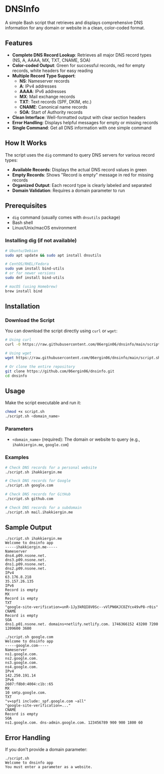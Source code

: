 # DNSInfo

A simple Bash script that retrieves and displays comprehensive DNS information for any domain or website in a clean, color-coded format.

## Features

- **Complete DNS Record Lookup**: Retrieves all major DNS record types (NS, A, AAAA, MX, TXT, CNAME, SOA)
- **Color-coded Output**: Green for successful records, red for empty records, white headers for easy reading
- **Multiple Record Type Support**:
  - **NS**: Nameserver records
  - **A**: IPv4 addresses
  - **AAAA**: IPv6 addresses
  - **MX**: Mail exchange records
  - **TXT**: Text records (SPF, DKIM, etc.)
  - **CNAME**: Canonical name records
  - **SOA**: Start of Authority records
- **Clean Interface**: Well-formatted output with clear section headers
- **Error Handling**: Displays helpful messages for empty or missing records
- **Single Command**: Get all DNS information with one simple command

## How It Works

The script uses the `dig` command to query DNS servers for various record types:

- **Available Records**: Displays the actual DNS record values in green
- **Empty Records**: Shows "Record is empty" message in red for missing records
- **Organized Output**: Each record type is clearly labeled and separated
- **Domain Validation**: Requires a domain parameter to run

## Prerequisites

- `dig` command (usually comes with `dnsutils` package)
- Bash shell
- Linux/Unix/macOS environment

### Installing dig (if not available)

```bash
# Ubuntu/Debian
sudo apt update && sudo apt install dnsutils

# CentOS/RHEL/Fedora
sudo yum install bind-utils
# or for newer versions
sudo dnf install bind-utils

# macOS (using Homebrew)
brew install bind
```

## Installation

### Download the Script

You can download the script directly using `curl` or `wget`:

```bash
# Using curl
curl -O https://raw.githubusercontent.com/06ergin06/dnsinfo/main/script.sh

# Using wget
wget https://raw.githubusercontent.com/06ergin06/dnsinfo/main/script.sh

# Or clone the entire repository
git clone https://github.com/06ergin06/dnsinfo.git
cd dnsinfo
```

## Usage

Make the script executable and run it:

```bash
chmod +x script.sh
./script.sh <domain_name>
```

### Parameters

- `<domain_name>` (required): The domain or website to query (e.g., `ihakkiergin.me`, `google.com`)

### Examples

```bash
# Check DNS records for a personal website
./script.sh ihakkiergin.me

# Check DNS records for Google
./script.sh google.com

# Check DNS records for GitHub
./script.sh github.com

# Check DNS records for a subdomain
./script.sh mail.ihakkiergin.me
```

## Sample Output

```text
./script.sh ihakkiergin.me
Welcome to dnsinfo app
-----ihakkiergin.me-----
Nameserver
dns4.p09.nsone.net.
dns3.p09.nsone.net.
dns1.p09.nsone.net.
dns2.p09.nsone.net.
IPv4
63.176.8.218
35.157.26.135
IPv6
Record is empty
MX
Record is empty
TXT
"google-site-verification=unR-1Jy3kRQI8V0Sc--vVlPN6KJCOZYcx49vP8-r0is"
CNAME
Record is empty
SOA
dns1.p01.nsone.net. domains+netlify.netlify.com. 1746366152 43200 7200 1209600 3600
```

```text
./script.sh google.com
Welcome to dnsinfo app
-----google.com-----
Nameserver
ns1.google.com.
ns2.google.com.
ns3.google.com.
ns4.google.com.
IPv4
142.250.191.14
IPv6
2607:f8b0:4004:c1b::65
MX
10 smtp.google.com.
TXT
"v=spf1 include:_spf.google.com ~all"
"google-site-verification=..."
CNAME
Record is empty
SOA
ns1.google.com. dns-admin.google.com. 123456789 900 900 1800 60
```

## Error Handling

If you don't provide a domain parameter:

```text
./script.sh
Welcome to dnsinfo app
You must enter a parameter as a website.
```